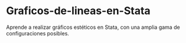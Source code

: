 # Graficos-de-lineas-en-Stata
Aprende a realizar gráficos estéticos en Stata, con una amplia gama de configuraciones posibles. 
